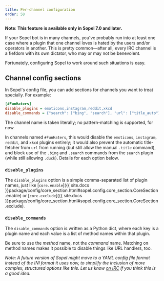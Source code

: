 ```yaml
---
title: Per-channel configuration
order: 50
---
```


**Note: This feature is available only in Sopel 7.0 and later.**

If your Sopel bot is in many channels, you've probably run into at least one
case where a plugin that one channel loves is hated by the users and/or
operators in another. This is pretty common—after all, every IRC channel is a
fiefdom with its own dictator, who may or may not be benevolent.

Fortunately, configuring Sopel to work around such situations is easy.

## Channel config sections

In Sopel's config file, you can add sections for channels you want to treat
specially. For example:

```cfg
[#FunHaters]
disable_plugins = emoticons,instagram,reddit,xkcd
disable_commands = {"search": ["bing", "search"], "url": ["title_auto"]}
```

The channel name is taken literally; no pattern-matching is supported, for now.

In channels named `#FunHaters`, this would disable the `emoticons`, `instagram`,
`reddit`, and `xkcd` plugins entirely; it would also prevent the automatic
title-fetcher from `url` from running (but still allow the manual `.title`
command), and block use of the `.bing` and `.search` commands from the `search`
plugin (while still allowing `.duck`). Details for each option below.

### `disable_plugins`

The `disable_plugins` option is a simple comma-separated list of plugin names,
just like [`core.enable`]({{ site.docs
}}package/config/core_section.html#sopel.config.core_section.CoreSection.enable) or
[`core.exclude`]({{ site.docs
}}package/config/core_section.html#sopel.config.core_section.CoreSection.exclude).

### `disable_commands`

The `disable_commands` option is written as a Python dict, where each key is a
plugin name and each value is a list of method names within that plugin.

Be sure to use the _method_ name, not the _command_ name. Matching on method
names makes it possible to disable things like URL handlers, too.

*Note: A future version of Sopel might move to a YAML config file format instead
of the INI format it uses now, to simplify the inclusion of more complex,
structured options like this. Let us know [on
IRC](irc://irc.libera.chat/#sopel) if you think this is a good idea.*
